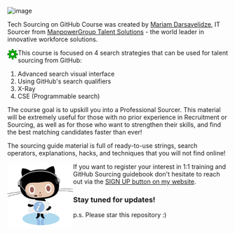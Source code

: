 ![image](https://user-images.githubusercontent.com/81953271/138593645-ac6a8997-7bbe-430b-90d0-3de575661562.png)

Tech Sourcing on GitHub Course was created by [Mariam Darsavelidze](https://www.linkedin.com/in/darsaveli/), IT Sourcer from [ManpowerGroup Talent Solutions](https://talentsolutions.manpowergroup.com/) - the world leader in innovative workforce solutions.

<img src="https://github.com/darsaveli/GitHub-Sourcing/blob/main/favicon.png" width="24px" align="left"> This course is focused on 4 search strategies that can be used for talent sourcing from GitHub:

1. Advanced search visual interface
2. Using GitHub's search qualifiers
3. X-Ray
4. CSE (Programmable search)

The course goal is to upskill you into a Professional Sourcer. This material will be extremely useful for those with no prior experience in Recruitment or Sourcing, as well as for those who want to strengthen their skills, and find the best matching candidates faster than ever!

The sourcing guide material is full of ready-to-use strings, search operators, explanations, hacks, and techniques that you will not find online!

<img src="https://github.com/darsaveli/GitHub-Sourcing/blob/main/supportcat.png" width="150px" align="left">


If you want to register your interest in 1:1 training and GitHub Sourcing guidebook don't hesitate to reach out via the [SIGN UP button on my website](https://darsaveli.github.io/GitHub-Sourcing/).

### Stay tuned for updates! 

p.s.
Please star this repository :) 
